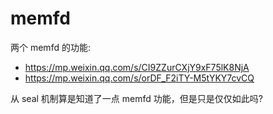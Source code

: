 # memfd

两个 memfd 的功能:
- https://mp.weixin.qq.com/s/CI9ZZurCXjY9xF75lK8NjA
- https://mp.weixin.qq.com/s/orDF_F2iTY-M5tYKY7cvCQ

从 seal 机制算是知道了一点 memfd 功能，但是只是仅仅如此吗?
